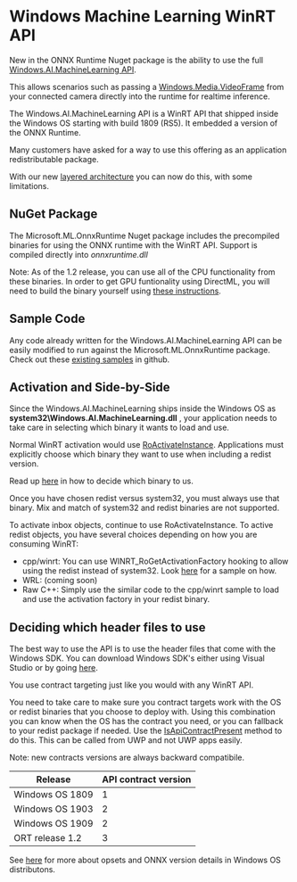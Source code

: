 # Windows Machine Learning WinRT API

New in the ONNX Runtime Nuget package is the ability to use the full [Windows.AI.MachineLearning API](https://docs.microsoft.com/en-us/windows/ai/windows-ml/api-reference).

This allows scenarios such as passing a [Windows.Media.VideoFrame](https://docs.microsoft.com/en-us/uwp/api/Windows.Media.VideoFrame) from your connected camera directly into the runtime for realtime inference.

The Windows.AI.MachineLearning API is a WinRT API that shipped inside the Windows OS starting with build 1809 (RS5).   It embedded a version of the ONNX Runtime.

Many customers have asked for a way to use this offering as an application redistributable package.

With our new [layered architecture](HighLevelDesign.md#the-onnx-runtime-and-windows-os-integration) you can now do this, with some limitations.

## NuGet Package

The Microsoft.ML.OnnxRuntime Nuget package includes the precompiled binaries for using the ONNX runtime with the WinRT API.   Support is compiled directly into *onnxruntime.dll*

Note: As of the 1.2 release, you can use all of the CPU functionality from these binaries.  In order to get GPU funtionality using DirectML, you will need to build the binary yourself using [these instructions](https://github.com/microsoft/onnxruntime/blob/master/BUILD.md#DirectML).

## Sample Code

Any code already written for the Windows.AI.MachineLearning API can be easily modified to run against the Microsoft.ML.OnnxRuntime package.  Check out these [existing samples](https://github.com/microsoft/windows-Machine-Learning) in github.

## Activation and Side-by-Side

Since the Windows.AI.MachineLearning ships inside the Windows OS as **system32\Windows.AI.MachineLearning.dll** , your application needs to take care in selecting which binary it wants to load and use.

Normal WinRT activation would use [RoActivateInstance](https://docs.microsoft.com/en-us/windows/win32/api/roapi/nf-roapi-roactivateinstance).  Applications must explicitly choose which binary they want to use when including a redist version.

Read up [here](HighLevelDesign.md#the-onnx-runtime-and-windows-os-integration) in how to decide which binary to us.

Once you have chosen redist versus system32, you must always use that binary.   Mix and match of system32 and redist binaries are not supported.

To activate inbox objects, continue to use RoActivateInstance.    To active redist objects, you have several choices depending on how you are consuming WinRT:

* cpp/winrt:  You can use WINRT_RoGetActivationFactory hooking to allow using the redist instead of system32.   Look [here](https://github.com/microsoft/Windows-Machine-Learning/blob/master/Samples/SqueezeNetObjectDetection/Desktop/cpp/dllload.cpp) for a sample on how.
* WRL: (coming soon)
* Raw C++:  Simply use the similar code to the cpp/winrt sample to load and use the activation factory in your redist binary.

## Deciding which header files to use

The best way to use the API is to use the header files that come with the Windows SDK.  You can download Windows SDK's either using Visual Studio or by going [here](https://developer.microsoft.com/en-US/windows/downloads/windows-10-sdk/).

You use contract targeting just like you would with any WinRT API.

You need to take care to make sure you contract targets work with the OS or redist binaries that you choose to deploy with.    Using this combination you can know when the OS has the contract you need, or you can fallback to your redist package if needed.  Use the [IsApiContractPresent](https://docs.microsoft.com/en-us/uwp/api/windows.foundation.metadata.apiinformation.isapicontractpresent) method to do this.  This can be called from UWP and not UWP apps easily.

Note:  new contracts versions are always backward compatibile.

|Release|API contract version|
|--|--|
|Windows OS 1809| 1|
|Windows OS 1903| 2|
|Windows OS 1909| 2|
|ORT release 1.2| 3|

See [here](https://docs.microsoft.com/en-us/windows/ai/windows-ml/onnx-versions) for more about opsets and ONNX version details in Windows OS distributons.
